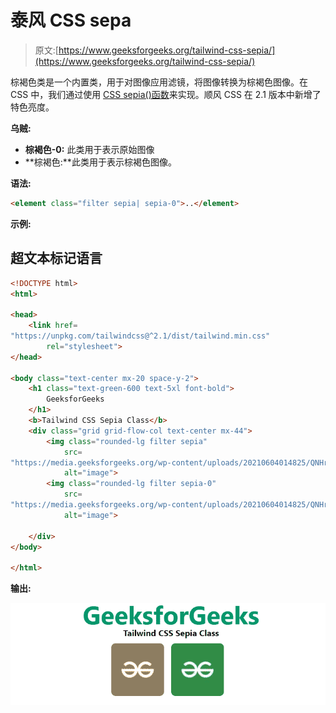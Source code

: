 # 泰风 CSS sepa

> 原文:[https://www.geeksforgeeks.org/tailwind-css-sepia/](https://www.geeksforgeeks.org/tailwind-css-sepia/)

棕褐色类是一个内置类，用于对图像应用滤镜，将图像转换为棕褐色图像。在 CSS 中，我们通过使用 [CSS sepia()函数](https://www.geeksforgeeks.org/css-Sepia-function/)来实现。顺风 CSS 在 2.1 版本中新增了特色亮度。

**乌贼:**

*   **棕褐色-0:** 此类用于表示原始图像
*   **棕褐色:**此类用于表示棕褐色图像。

**语法:**

```html
<element class="filter sepia| sepia-0">..</element>
```

**示例:**

## 超文本标记语言

```html
<!DOCTYPE html>
<html>

<head>
    <link href=
"https://unpkg.com/tailwindcss@^2.1/dist/tailwind.min.css"
        rel="stylesheet">
</head>

<body class="text-center mx-20 space-y-2">
    <h1 class="text-green-600 text-5xl font-bold">
        GeeksforGeeks
    </h1>
    <b>Tailwind CSS Sepia Class</b>
    <div class="grid grid-flow-col text-center mx-44">
        <img class="rounded-lg filter sepia" 
            src=
"https://media.geeksforgeeks.org/wp-content/uploads/20210604014825/QNHrwL2q.jpg" 
            alt="image">
        <img class="rounded-lg filter sepia-0" 
            src=
"https://media.geeksforgeeks.org/wp-content/uploads/20210604014825/QNHrwL2q.jpg" 
            alt="image">

    </div>
</body>

</html>
```

**输出:**

![](img/b6d0b0558912b8e96adeed2826ec0dc3.png)